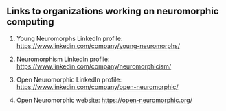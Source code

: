 ## Links to organizations working on neuromorphic computing

1. Young Neuromorphs LinkedIn profile: https://www.linkedin.com/company/young-neuromorphs/

2. Neuromorphism LinkedIn profile: https://www.linkedin.com/company/neuromorphicism/

3. Open Neuromorphic LinkedIn profile: https://www.linkedin.com/company/open-neuromorphic/

4. Open Neuromorphic website: https://open-neuromorphic.org/
